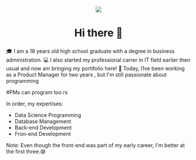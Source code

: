 <br clear="both">

<div align="center">
  <img src="https://profile-counter.glitch.me/leticia-ajac/count.svg?"  />
</div>

###

<h1 align="center">Hi there 👋</h1>

###

🎓 I am a 18 years old high school graduate with a degree in business administration.
💻 I also started my professional carrer in IT field earlier then usual and now am bringing my portifolio here!
🚀 Today, I1ve been working as a Product Manager for two years , but I'm still passionate about programming

#PMs can program too rs

In order, my expertises:
- Data Science Programming
- Database Management
- Back-end Development
- Fron-end Development

Note: Even though the front-end was part of my early career, I'm better at the first three.😅

###

<!--
**Leticia-Ajac/Leticia-Ajac** is a ✨ _special_ ✨ repository because its `README.md` (this file) appears on your GitHub profile.

Here are some ideas to get you started:

- 🔭 I’m currently working on ...
- 🌱 I’m currently learning ...
- 👯 I’m looking to collaborate on ...
- 🤔 I’m looking for help with ...
- 💬 Ask me about ...
- 📫 How to reach me: ...
- 😄 Pronouns: ...
- ⚡ Fun fact: ...
-->
